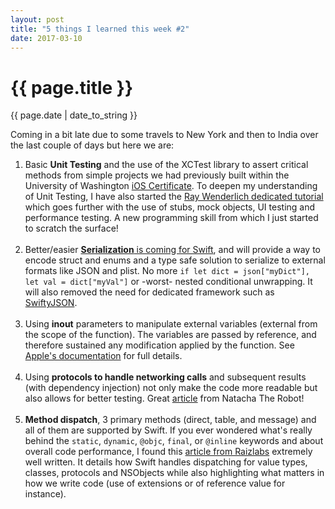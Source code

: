 ```yaml
---
layout: post
title: "5 things I learned this week #2"
date: 2017-03-10
---
```

<h1>{{ page.title }}</h1>
<p class="meta">{{ page.date | date_to_string }}</p>
<p>Coming in a bit late due to some travels to New York and then to India over the last couple of days but here we are:
<ol>
	<li>Basic <strong>Unit Testing</strong> and the use of the XCTest library to assert critical methods from simple projects we had previously built within the University of Washington <a href="https://www.pce.uw.edu/certificates/ios-application-development" target="_blank">iOS Certificate</a>. To deepen my understanding of Unit Testing, I have also started the <a href="https://www.raywenderlich.com/150073/ios-unit-testing-and-ui-testing-tutorial" target="_blank">Ray Wenderlich dedicated tutorial</a> which goes further with the use of stubs, mock objects, UI testing and performance testing. A new programming skill from which I just started to scratch the surface!</li>
<br />
	<li>Better/easier <a href="https://github.com/itaiferber/swift-evolution/blob/swift-archival-serialization/proposals/XXXX-swift-archival-serialization.md?utm_campaign=iOS%2BDev%2BWeekly&utm_medium=email&utm_source=iOS_Dev_Weekly_Issue_292" target="_blank"><strong>Serialization</strong> is coming for Swift</a>, and will provide a way to encode struct and enums and a type safe solution to serialize to external formats like JSON and plist. No more <code>if let dict = json["myDict"], let val = dict["myVal"]</code> or -worst- nested conditional unwrapping. It will also removed the need for dedicated framework such as <a href="https://github.com/SwiftyJSON/SwiftyJSON" target="_blank">SwiftyJSON</a>.</li>
<br />
	<li>Using <strong>inout</strong> parameters to manipulate external variables (external from the scope of the function). The variables are passed by reference, and therefore sustained any modification applied by the function. See <a href="https://developer.apple.com/library/content/documentation/Swift/Conceptual/Swift_Programming_Language/Declarations.html#//apple_ref/doc/uid/TP40014097-CH34-ID545" target="_blank">Apple's documentation</a> for full details.</li>
<br />
	<li>Using <strong>protocols to handle networking calls</strong> and subsequent results (with dependency injection) not only make the code more readable but also allows for better testing. Great <a href="https://www.natashatherobot.com/protocol-oriented-networking-in-swift/" target="_blank">article</a> from Natacha The Robot!</li>
<br />
	<li><strong>Method dispatch</strong>, 3 primary methods (direct, table, and message) and all of them are supported by Swift. If you ever wondered what's really behind the <code>static</code>, <code>dynamic</code>, <code>@objc</code>, <code>final</code>, or <code>@inline</code> keywords and about overall code performance, I found this <a href="https://www.raizlabs.com/dev/2016/12/swift-method-dispatch/" target="_blank">article from Raizlabs</a> extremely well written. It details how Swift handles dispatching for value types, classes, protocols and NSObjects while also highlighting what matters in how we write code (use of extensions or of reference value for instance).</li>
</ol></p>

 
